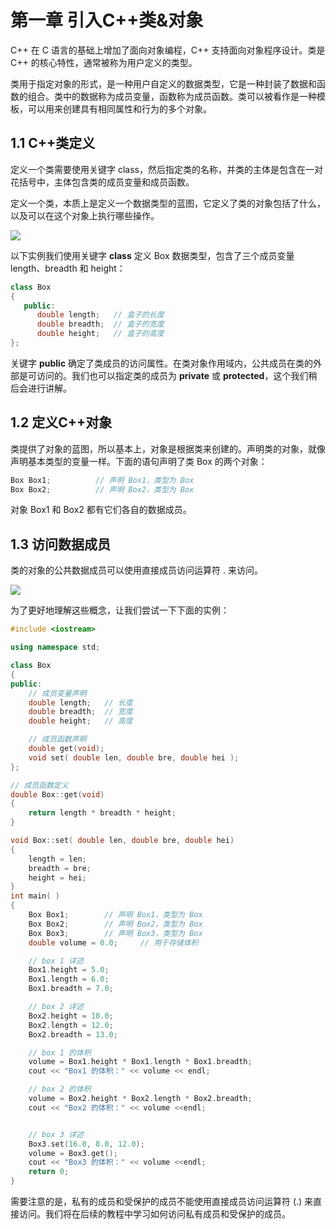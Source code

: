 # 第一章 引入C++类&对象

C++ 在 C 语言的基础上增加了面向对象编程，C++ 支持面向对象程序设计。类是 C++ 的核心特性，通常被称为用户定义的类型。

类用于指定对象的形式，是一种用户自定义的数据类型，它是一种封装了数据和函数的组合。类中的数据称为成员变量，函数称为成员函数。类可以被看作是一种模板，可以用来创建具有相同属性和行为的多个对象。

## 1.1 C++类定义

  定义一个类需要使用关键字 class，然后指定类的名称，并类的主体是包含在一对花括号中，主体包含类的成员变量和成员函数。

定义一个类，本质上是定义一个数据类型的蓝图，它定义了类的对象包括了什么，以及可以在这个对象上执行哪些操作。

![](https://www.runoob.com/wp-content/uploads/2015/05/cpp-classes-objects-2020-12-10-11.png)

以下实例我们使用关键字 **class** 定义 Box 数据类型，包含了三个成员变量 length、breadth 和 height：

```cpp
class Box
{
   public:
      double length;   // 盒子的长度
      double breadth;  // 盒子的宽度
      double height;   // 盒子的高度
};
```

关键字 **public** 确定了类成员的访问属性。在类对象作用域内，公共成员在类的外部是可访问的。我们也可以指定类的成员为 **private** 或 **protected**，这个我们稍后会进行讲解。

## 1.2 定义C++对象

类提供了对象的蓝图，所以基本上，对象是根据类来创建的。声明类的对象，就像声明基本类型的变量一样。下面的语句声明了类 Box 的两个对象：

```cpp
Box Box1;          // 声明 Box1，类型为 Box
Box Box2;          // 声明 Box2，类型为 Box
```

对象 Box1 和 Box2 都有它们各自的数据成员。

## 1.3 访问数据成员

类的对象的公共数据成员可以使用直接成员访问运算符 . 来访问。

![](https://www.runoob.com/wp-content/uploads/2015/05/cpp-classes-objects-2020-12-10-11-2.png)

为了更好地理解这些概念，让我们尝试一下下面的实例：

```cpp
#include <iostream>

using namespace std;

class Box
{
public:
    // 成员变量声明
    double length;   // 长度
    double breadth;  // 宽度
    double height;   // 高度

    // 成员函数声明
    double get(void);
    void set( double len, double bre, double hei );
};

// 成员函数定义
double Box::get(void)
{
    return length * breadth * height;
}

void Box::set( double len, double bre, double hei)
{
    length = len;
    breadth = bre;
    height = hei;
}
int main( )
{
    Box Box1;        // 声明 Box1，类型为 Box
    Box Box2;        // 声明 Box2，类型为 Box
    Box Box3;        // 声明 Box3，类型为 Box
    double volume = 0.0;     // 用于存储体积

    // box 1 详述
    Box1.height = 5.0;
    Box1.length = 6.0;
    Box1.breadth = 7.0;

    // box 2 详述
    Box2.height = 10.0;
    Box2.length = 12.0;
    Box2.breadth = 13.0;

    // box 1 的体积
    volume = Box1.height * Box1.length * Box1.breadth;
    cout << "Box1 的体积：" << volume << endl;

    // box 2 的体积
    volume = Box2.height * Box2.length * Box2.breadth;
    cout << "Box2 的体积：" << volume <<endl;


    // box 3 详述
    Box3.set(16.0, 8.0, 12.0);
    volume = Box3.get();
    cout << "Box3 的体积：" << volume <<endl;
    return 0;
}
```

需要注意的是，私有的成员和受保护的成员不能使用直接成员访问运算符 (.) 来直接访问。我们将在后续的教程中学习如何访问私有成员和受保护的成员。
